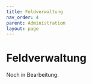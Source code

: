 ```yaml
---
title: Feldverwaltung
nav_order: 4
parent: Administration
layout: page
---
```


# Feldverwaltung

Noch in Bearbeitung.
